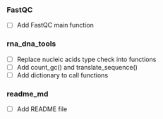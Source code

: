 ### FastQC

- [ ] Add FastQC main function

### rna_dna_tools

- [ ] Replace nucleic acids type check into functions
- [ ] Add count_gc() and translate_sequence()
- [ ] Add dictionary to call functions
  
### readme_md

- [ ] Add README file
